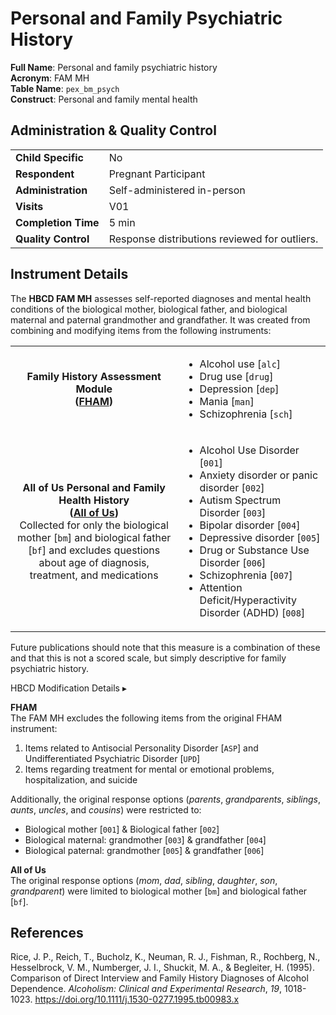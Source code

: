 # Personal and Family Psychiatric History

**Full Name**: Personal and family psychiatric history           
**Acronym**: FAM MH     
**Table Name**: `pex_bm_psych`       
**Construct**: Personal and family mental health

## Administration & Quality Control

<table class="table-no-vertical-lines" style="width: 100%; border-collapse: collapse; table-layout: fixed;">
<tbody>
<tr><td><b>Child Specific</b></td>
<td>No</td></tr>
<tr><td><b>Respondent</b></td>
<td>Pregnant Participant</td></tr>
<tr><td><b>Administration</b></td>
<td style="word-wrap: break-word; white-space: normal;">Self-administered in-person</td></tr>
<tr><td><b>Visits</b></td>
<td>V01</td></tr>
<tr><td><b>Completion Time</b></td>
<td>5 min</td></tr>
<tr><td><b>Quality Control</b></td>
<td style="word-wrap: break-word; white-space: normal;">Response distributions reviewed for outliers.</td></tr>
</tbody>
</table>

## Instrument Details

The **HBCD FAM MH** assesses self-reported diagnoses and mental health conditions of the biological mother, biological father, and biological maternal and paternal grandmother and grandfather. It was created from combining and modifying items from the following instruments:

<table class="table-no-vertical-lines" style="width: 100%; border-collapse: collapse; table-layout: fixed;">
  <tbody>
    <tr>
      <td style="word-wrap: break-word; white-space: normal; text-align: center;"><strong>Family History Assessment Module<br>
      (<a href="https://arc.psych.wisc.edu/self-report/family-history-assessment-module-fham/">FHAM</a>)</strong></td>
      <td>
        <ul>
          <li>Alcohol use [<code>alc</code>]</li>
          <li>Drug use [<code>drug</code>]</li>
          <li>Depression [<code>dep</code>]</li>
          <li>Mania [<code>man</code>]</li>
          <li>Schizophrenia [<code>sch</code>]</li>
        </ul>
      </td>
    </tr>
    <tr>
      <td style="word-wrap: break-word; white-space: normal; text-align: center;"><strong>All of Us Personal and Family Health History<br>
      (<a href="https://www.researchallofus.org/wp-content/themes/research-hub-wordpress-theme/media/2023/PaFHH_Survey_English.pdf">All of Us</a>)</strong><br>
      Collected for only the biological mother [<code>bm</code>] and biological father [<code>bf</code>] and excludes questions about age of diagnosis, treatment, and medications</td>
      <td>
        <ul>
          <li>Alcohol Use Disorder [<code>001</code>]</li>
          <li>Anxiety disorder or panic disorder [<code>002</code>]</li>
          <li>Autism Spectrum Disorder [<code>003</code>]</li>
          <li>Bipolar disorder [<code>004</code>]</li>
          <li>Depressive disorder [<code>005</code>]</li>
          <li>Drug or Substance Use Disorder [<code>006</code>]</li>
          <li>Schizophrenia [<code>007</code>]</li>
          <li>Attention Deficit/Hyperactivity Disorder (ADHD) [<code>008</code>]</li>
        </ul>
      </td>
    </tr>
  </tbody>
</table>


Future publications should note that this measure is a combination of these and that this is not a scored scale, but simply descriptive for family psychiatric history.

<div id="hbcd-mod" class="table-banner" onclick="toggleCollapse(this)">
<span class="emoji"><i class="fa fa-gear"></i></span>
<span class="text-with-link">
  <span class="text">HBCD Modification Details</span>
  <a class="anchor-link" href="#hbcd-mod" title="Copy link">
  <i class="fa-solid fa-link"></i>
  </a>
  </span>
  <span class="arrow">▸</span>
</div>
<div class="collapsible-content">
<p><b>FHAM</b><br>
The FAM MH excludes the following items from the original FHAM instrument:
    <ol>
      <li>Items related to Antisocial Personality Disorder [<code>ASP</code>] and Undifferentiated Psychiatric Disorder [<code>UPD</code>]</li>
      <li>Items regarding treatment for mental or emotional problems, hospitalization, and suicide</li>
    </ol>

Additionally, the original response options (<em>parents</em>, <em>grandparents</em>, <em>siblings</em>, <em>aunts</em>, <em>uncles</em>, and <em>cousins</em>) were restricted to:
<ul>
  <li>Biological mother [<code>001</code>] & Biological father [<code>002</code>]</li>
  <li>Biological maternal: grandmother [<code>003</code>] & grandfather [<code>004</code>]</li>
  <li>Biological paternal: grandmother [<code>005</code>] & grandfather [<code>006</code>]</li>
</ul>
</p>
<p><b>All of Us</b><br>
The original response options (<em>mom</em>, <em>dad</em>, <em>sibling</em>, <em>daughter</em>, <em>son</em>, <em>grandparent</em>) were limited to biological mother [<code>bm</code>] and biological father [<code>bf</code>].</p>
</div>

## References
<div class="references">
<p>Rice, J. P., Reich, T., Bucholz, K., Neuman, R. J., Fishman, R., Rochberg, N., Hesselbrock, V. M., Numberger, J. I., Shuckit, M. A., & Begleiter, H. (1995). Comparison of Direct Interview and Family History Diagnoses of Alcohol Dependence.  <em>Alcoholism: Clinical and Experimental Research</em>, <em>19</em>, 1018-1023. <a href="https://doi.org/10.1111/j.1530-0277.1995.tb00983.x">https://doi.org/10.1111/j.1530-0277.1995.tb00983.x</a></p>
</div>
<br>
